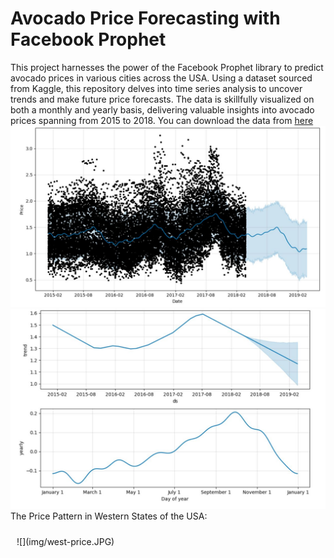 # Avocado Price Forecasting with Facebook Prophet

This project harnesses the power of the Facebook Prophet library to predict avocado prices in various cities across the USA. Using a dataset sourced from Kaggle, 
this repository delves into time series analysis to uncover trends and make future price forecasts. The data is skillfully visualized on both a monthly and yearly basis, delivering valuable insights into avocado prices spanning from 2015 to 2018.
You can download the data from [here](https://www.kaggle.com/datasets/neuromusic/avocado-prices) <br>
![](img/trend.JPG)
![](img/tren-day-year.JPG)
The Price Pattern in Western States of the USA:
<div style="padding: 10px;">
![](img/west-price.JPG)
</div>

